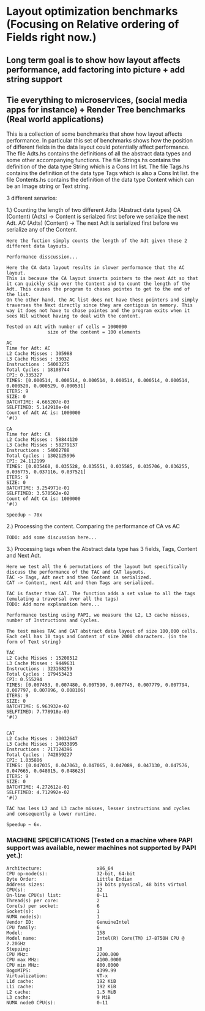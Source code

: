# Layout optimization benchmarks (Focusing on Relative ordering of Fields right now.)
## Long term goal is to show how layout affects performance, add factoring into picture + add string support
## Tie everything to microservices, (social media apps for instance) + Render Tree benchmarks (Real world applications)

This is a collection of some benchmarks that show how layout affects performance.
In particular this set of benchmarks shows how the position of different fields in the data layout could potentially affect performance. 
The file Adts.hs contains the definitions of all the abstract data types and some other accompanying functions.
The file Strings.hs contains the definition of the data type String which is a Cons Int list. 
The file Tags.hs contains the definition of the data type Tags which is also a Cons Int list. 
the file Contents.hs contains the definition of the data type Content which can be an Image string or Text string. 

3 different senarios: 

1.) Counting the length of two different Adts (Abstract data types) 
    CA (Content) (Adts) -> Content is serialzed first before we serialize the next Adt. 
    AC (Adts) (Content) -> The next Adt is serialized first before we serialize any of the Content. 
    
    Here the fuction simply counts the length of the Adt given these 2 different data layouts. 
    
    Performance disscussion... 
    
    Here the CA data layout results in slower performance that the AC layout. 
    This is because the CA layout inserts pointers to the next Adt so that it can quickly skip over the Content and to count the length of the Adt. This causes the program to chases pointes to get to the end of the list. 
    On the other hand, the AC list does not have these pointers and simply traverses the Next directly since they are contigous in memory. This way it does not have to chase pointes and the program exits when it sees Nil without having to deal with the content.
    
    Tested on Adt with number of cells = 1000000
                   size of the content = 100 elements
   
    AC
    Time for Adt: AC
    L2 Cache Misses : 305988
    L3 Cache Misses : 33032
    Instructions : 54003275
    Total Cycles : 18108744
    CPI: 0.335327
    TIMES: [0.000514, 0.000514, 0.000514, 0.000514, 0.000514, 0.000514, 0.000520, 0.000529, 0.000531]
    ITERS: 9
    SIZE: 0
    BATCHTIME: 4.665207e-03
    SELFTIMED: 5.142910e-04
    Count of Adt AC is: 1000000
    '#()
  
    CA
    Time for Adt: CA
    L2 Cache Misses : 58844120
    L3 Cache Misses : 58279137
    Instructions : 54002788
    Total Cycles : 1302125996
    CPI: 24.112199
    TIMES: [0.035460, 0.035528, 0.035551, 0.035585, 0.035706, 0.036255, 0.036775, 0.037116, 0.037521]
    ITERS: 9
    SIZE: 0
    BATCHTIME: 3.254971e-01
    SELFTIMED: 3.570562e-02
    Count of Adt CA is: 1000000
    '#()

    Speedup ~ 70x 
    
    
2.) Processing the content. Comparing the performance of CA vs AC

    TODO: add some discussion here... 


3.) Processing tags when the Abstract data type has 3 fields, Tags, Content and Next Adt. 

    Here we test all the 6 permutations of the layout but specifically discuss the performance of the TAC and CAT layouts. 
    TAC -> Tags, Adt next and then Content is serialized. 
    CAT -> Content, next Adt and then Tags are serialized. 
    
    TAC is faster than CAT. The function adds a set value to all the tags (emulating a traversal over all the tags)
    TODO: Add more explanation here...
    
    Performance testing using PAPI, we measure the L2, L3 cache misses, number of Instructions and Cycles. 
    
    The test makes TAC and CAT abstract data layout of size 100,000 cells. 
    Each cell has 10 tags and Content of size 2000 characters. (in the form of Text string)   
    
    TAC
    L2 Cache Misses : 15208512
    L3 Cache Misses : 9449631
    Instructions : 323168259
    Total Cycles : 179453423
    CPI: 0.555294
    TIMES: [0.007453, 0.007480, 0.007590, 0.007745, 0.007779, 0.007794, 0.007797, 0.007896, 0.008106]
    ITERS: 9
    SIZE: 0
    BATCHTIME: 6.963932e-02
    SELFTIMED: 7.778918e-03
    '#()
    
    
    CAT
    L2 Cache Misses : 20032647
    L3 Cache Misses : 14033895
    Instructions : 717124396
    Total Cycles : 742859227
    CPI: 1.035886
    TIMES: [0.047035, 0.047063, 0.047065, 0.047089, 0.047130, 0.047576, 0.047665, 0.048015, 0.048623]
    ITERS: 9
    SIZE: 0
    BATCHTIME: 4.272612e-01
    SELFTIMED: 4.712992e-02
    '#()
    
    TAC has less L2 and L3 cache misses, lesser instructions and cycles and consequently a lower runtime. 

    Speedup ~ 6x.

   ### MACHINE SPECIFICATIONS (Tested on a machine where PAPI support was available, newer machines not supported by PAPI yet.):
   ``` 
   Architecture:                    x86_64
   CPU op-mode(s):                  32-bit, 64-bit
   Byte Order:                      Little Endian
   Address sizes:                   39 bits physical, 48 bits virtual
   CPU(s):                          12
   On-line CPU(s) list:             0-11
   Thread(s) per core:              2
   Core(s) per socket:              6
   Socket(s):                       1
   NUMA node(s):                    1
   Vendor ID:                       GenuineIntel
   CPU family:                      6
   Model:                           158
   Model name:                      Intel(R) Core(TM) i7-8750H CPU @ 2.20GHz
   Stepping:                        10
   CPU MHz:                         2200.000
   CPU max MHz:                     4100.0000
   CPU min MHz:                     800.0000
   BogoMIPS:                        4399.99
   Virtualization:                  VT-x
   L1d cache:                       192 KiB
   L1i cache:                       192 KiB
   L2 cache:                        1.5 MiB
   L3 cache:                        9 MiB
   NUMA node0 CPU(s):               0-11
   ``` 
